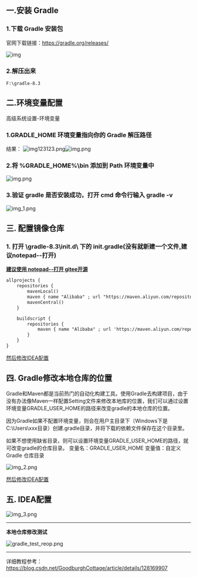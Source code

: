 


## 一.安装 Gradle

### 1.下载 Gradle 安装包

官网下载链接：https://gradle.org/releases/


![img](Gradle及IDEA设置\e9082f66ee7347728b8af363cf925685.png)

### 2.解压出来
```
F:\gradle-8.3
```


## 二.环境变量配置
高级系统设置-环境变量

### 1.GRADLE_HOME 环境变量指向你的 Gradle 解压路径

结果：
![img123123.png](Gradle%E5%8F%8AIDEA%E8%AE%BE%E7%BD%AE%2Fimg123123.png)![img.png](Gradle及IDEA设置\img.png)


### 2.将 %GRADLE_HOME%\bin 添加到 Path 环境变量中

![img.png](Gradle%E5%8F%8AIDEA%E8%AE%BE%E7%BD%AE%2Fimg.png)

### 3.验证 gradle 是否安装成功，打开 cmd 命令行输入 gradle -v

![img_1.png](Gradle%E5%8F%8AIDEA%E8%AE%BE%E7%BD%AE%2Fimg_1.png)


## 三. 配置镜像仓库

### 1. 打开 \gradle-8.3\init.d\ 下的 init.gradle(没有就新建一个文件,建议notepad--打开) 
**[建议使用 notepad--打开  gitee开源](https://gitee.com/cxasm/notepad--/releases)** 



``` txt
allprojects {
    repositories {
        mavenLocal()
        maven { name "Alibaba" ; url "https://maven.aliyun.com/repository/public" }
        mavenCentral()
    }

    buildscript { 
        repositories { 
            maven { name "Alibaba" ; url 'https://maven.aliyun.com/repository/public' }
        }
    }
}

```

[然后修改IDEA配置](#五-idea配置)


## 四. Gradle修改本地仓库的位置
Gradle和Maven都是当前热门的自动化构建工具。使用Gradle去构建项目，由于没有办法像Maven一样配置Setting文件来修改本地库的位置，我们可以通过设置环境变量GRADLE_USER_HOME的路径来改变gradle的本地仓库的位置。

因为Gradle如果不配置环境变量，则会在用户主目录下（Windows下是C:\Users\xxx目录）创建.gradle目录，并将下载的依赖文件保存在这个目录里。

如果不想使用缺省目录，则可以设置环境变量GRADLE_USER_HOME的路径，就可改变gradle的仓库目录。
变量名：GRADLE_USER_HOME 变量值：自定义 Gradle 仓库目录

![img_2.png](Gradle%E5%8F%8AIDEA%E8%AE%BE%E7%BD%AE%2Fimg_2.png)

[然后修改IDEA配置](#五-idea配置)

## 五. IDEA配置
![img_3.png](Gradle%E5%8F%8AIDEA%E8%AE%BE%E7%BD%AE%2Fimg_3.png)

---
**本地仓库修改测试**
    
![gradle_test_reop.png](Gradle%E5%8F%8AIDEA%E8%AE%BE%E7%BD%AE%2Fgradle_test_reop.png)

---


详细教程参考：https://blog.csdn.net/GoodburghCottage/article/details/128169907

